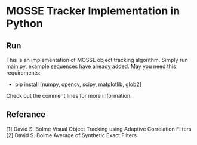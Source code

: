 # MOSSE Tracker Implementation in Python
## Run

This is an implementation of MOSSE object tracking algorithm. Simply run main.py, example sequences have already added. May you need this requirements:
- pip install [numpy, opencv, scipy, matplotlib, glob2]

Check out the comment lines for more information.

## Referance
[1] David S. Bolme Visual Object Tracking using Adaptive Correlation Filters
[2] David S. Bolme Average of Synthetic Exact Filters